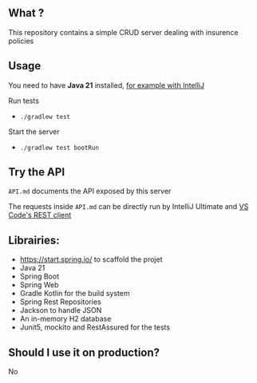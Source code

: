 ## What ?
This repository contains a simple CRUD server dealing with insurence policies


## Usage
You need to have **Java 21** installed, [for example with IntelliJ](https://www.jetbrains.com/guide/java/tips/download-jdk/)

Run tests
- `./gradlew test`

Start the server
- `./gradlew test bootRun`


## Try the API

`API.md` documents the API exposed by this server

The requests inside `API.md` can be directly run by IntelliJ Ultimate and [VS Code's REST client](https://marketplace.visualstudio.com/items?itemName=humao.rest-client)

## Librairies:

- https://start.spring.io/ to scaffold the projet
- Java 21
- Spring Boot
- Spring Web
- Gradle Kotlin for the build system
- Spring Rest Repositories
- Jackson to handle JSON
- An in-memory H2 database
- Junit5, mockito and RestAssured for the tests


## Should I use it on production?

No

